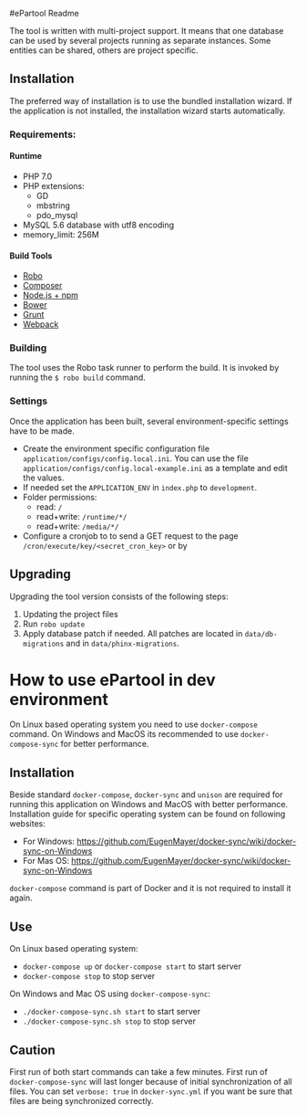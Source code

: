 #ePartool Readme

The tool is written with multi-project support. It means that one database can be used by several projects running
as separate instances. Some entities can be shared, others are project specific.

## Installation

The preferred way of installation is to use the bundled installation wizard. If the application is not installed,
the installation wizard starts automatically.

### Requirements:

#### Runtime
* PHP 7.0
* PHP extensions:
    * GD
    * mbstring
    * pdo_mysql
* MySQL 5.6 database with utf8 encoding
* memory_limit: 256M

#### Build Tools
* [Robo](http://robo.li/)
* [Composer](https://getcomposer.org/)
* [Node.js + npm](http://nodejs.org/)
* [Bower](http://bower.io/)
* [Grunt](http://gruntjs.com/)
* [Webpack](https://webpack.github.io/)

### Building

The tool uses the Robo task runner to perform the build. It is invoked by running the `$ robo build` command.

### Settings
Once the application has been built, several environment-specific settings have to be made.

* Create the environment specific configuration file `application/configs/config.local.ini`.
You can use the file `application/configs/config.local-example.ini` as a template and edit the values.
* If needed set the `APPLICATION_ENV` in `index.php` to `development`.
* Folder permissions:
    + read: `/`
    + read+write: `/runtime/*/`
    + read+write: `/media/*/`
* Configure a cronjob to to send a GET request to the page `/cron/execute/key/<secret_cron_key>` or by

## Upgrading

Upgrading the tool version consists of the following steps:
1. Updating the project files
2. Run `robo update`
3. Apply database patch if needed. All patches are located in `data/db-migrations` and in `data/phinx-migrations`.


# How to use ePartool in dev environment

On Linux based operating system you need to use `docker-compose` command. On Windows and MacOS its recommended
to use `docker-compose-sync` for better performance.

## Installation

Beside standard `docker-compose`,  `docker-sync` and `unison` are required for running this application on Windows and
MacOS with better performance. Installation guide for specific operating system can be found on following websites:

* For Windows: https://github.com/EugenMayer/docker-sync/wiki/docker-sync-on-Windows
* For Mas OS: https://github.com/EugenMayer/docker-sync/wiki/docker-sync-on-Windows

`docker-compose` command is part of Docker and it is not required to install it again.

## Use

On Linux based operating system:

* `docker-compose up` or `docker-compose start` to start server
* `docker-compose stop` to stop server

On Windows and Mac OS using `docker-compose-sync`:

* `./docker-compose-sync.sh start` to start server
* `./docker-compose-sync.sh stop` to stop server

## Caution

First run of both start commands can take a few minutes. First run of `docker-compose-sync` will last longer
because of initial synchronization of all files. You can set `verbose: true` in `docker-sync.yml` if you want be sure
that files are being synchronized correctly.
